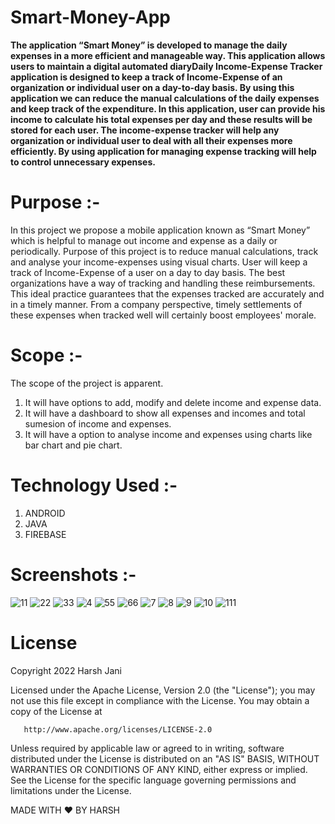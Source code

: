 # Smart-Money-App
**The application “Smart Money” is developed to manage the daily expenses in a more efficient and manageable way. This application allows users to maintain a digital automated diaryDaily Income-Expense Tracker application is designed to keep a track of Income-Expense of an organization or individual user on a day-to-day basis. 
By using this application we can reduce the manual calculations of the daily expenses and keep track of the expenditure.  In this application, user can provide his income to calculate his total expenses per day and these results will be stored for each user. 
The income-expense tracker will help any organization or individual user to deal with all their expenses more efficiently. By using application for managing expense tracking will help to control unnecessary expenses.** 

# Purpose :-
In this project we propose a mobile application known as “Smart Money” which is helpful to manage out income and expense as a daily or periodically.
Purpose of this project is to reduce manual calculations, track and analyse your income-expenses using visual charts.
User will keep a track of Income-Expense of a user on a day to day basis. The best organizations have a way of tracking and handling these reimbursements. 
This ideal practice guarantees that the expenses tracked are accurately and in a timely manner. From a company perspective, timely settlements of these expenses when tracked well will certainly boost employees' morale.

# Scope :-

The scope of the project is apparent.
1.	It will have options to add, modify and delete income and expense data.
2.	It will have a dashboard to show all expenses and incomes and total sumesion of income and expenses.
3.	It will have a option to analyse income and expenses using charts like bar chart and pie chart.  

# Technology Used :-

1. ANDROID
2. JAVA
3. FIREBASE

# Screenshots :-
![11](https://user-images.githubusercontent.com/61573985/179351836-3e6e0f8b-cb00-432a-987c-6989f52c45e0.jpg)
![22](https://user-images.githubusercontent.com/61573985/179351840-13f83889-f92d-4453-bc2d-2a5b31f0501f.jpg)
![33](https://user-images.githubusercontent.com/61573985/179351846-159f2a9e-b6a1-4e50-9f39-8e08bc6110f1.jpg)
![4](https://user-images.githubusercontent.com/61573985/179351850-dd22109f-99cc-4681-b6ca-fc4457522711.jpg)
![55](https://user-images.githubusercontent.com/61573985/179351853-10391406-f5b4-4ce0-a082-4050f10c12cb.jpg)
![66](https://user-images.githubusercontent.com/61573985/179351858-ab6f96c5-c8b3-4f32-954d-7f188d2641ba.jpg)
![7](https://user-images.githubusercontent.com/61573985/179351862-379109d7-942d-4c8c-9a05-b27d97ec6190.jpg)
![8](https://user-images.githubusercontent.com/61573985/179351866-ddf371be-c3c9-4031-8410-11f99626314e.jpg)
![9](https://user-images.githubusercontent.com/61573985/179351870-75276e7d-ede3-4796-b45f-4b0190fee269.jpg)
![10](https://user-images.githubusercontent.com/61573985/179351882-968c544d-8991-49a2-93bb-8a0230d45817.jpg)
![111](https://user-images.githubusercontent.com/61573985/179351889-aaaadccb-19ef-462e-8a7f-589f8ac540f4.jpg)

# License

 Copyright 2022 Harsh Jani

   Licensed under the Apache License, Version 2.0 (the "License");
   you may not use this file except in compliance with the License.
   You may obtain a copy of the License at

       http://www.apache.org/licenses/LICENSE-2.0

   Unless required by applicable law or agreed to in writing, software
   distributed under the License is distributed on an "AS IS" BASIS,
   WITHOUT WARRANTIES OR CONDITIONS OF ANY KIND, either express or implied.
   See the License for the specific language governing permissions and
   limitations under the License.

 MADE WITH :heart: BY HARSH
